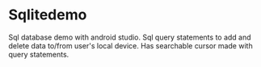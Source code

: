 # Sqlitedemo
Sql database demo with android studio.
Sql query statements to add and delete data to/from user's local device.
Has searchable cursor made with query statements.
